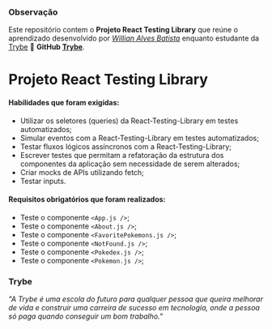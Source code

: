 ### Observação

Este repositório contem o **Projeto React Testing Library** que reúne o aprendizado desenvolvido por _[Willian Alves Batista](https://www.linkedin.com/in/willian-alves-batista-60aa6a180/)_ enquanto estudante da [Trybe](https://www.betrybe.com/) :rocket:
**GitHub [Trybe](https://github.com/tryber)**.

# Projeto React Testing Library

#### Habilidades que foram exigidas:

  - Utilizar os seletores (queries) da React-Testing-Library em testes automatizados;
  - Simular eventos com a React-Testing-Library em testes automatizados;
  - Testar fluxos lógicos assíncronos com a React-Testing-Library;
  - Escrever testes que permitam a refatoração da estrutura dos componentes da aplicação sem necessidade de serem alterados;
  - Criar mocks de APIs utilizando fetch;
  - Testar inputs.
  
#### Requisitos obrigatórios que foram realizados:

  - Teste o componente `<App.js />`;
  - Teste o componente `<About.js />`;
  - Teste o componente `<FavoritePokemons.js />`;
  - Teste o componente `<NotFound.js />`;
  - Teste o componente `<Pokedex.js />`;
  - Teste o componente `<Pokemon.js />`;
  
### Trybe

_"A Trybe é uma escola do futuro para qualquer pessoa que queira melhorar de vida e construir uma carreira de sucesso em tecnologia, onde a pessoa só paga quando conseguir um bom trabalho."_
